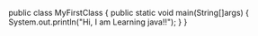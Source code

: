 public class MyFirstClass {
   public static void main(String[]args) {
System.out.println("Hi, I am Learning java!!");
}
}
 
 
